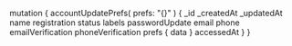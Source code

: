 mutation {
    accountUpdatePrefs(
        prefs: "{}"
    ) {
        _id
        _createdAt
        _updatedAt
        name
        registration
        status
        labels
        passwordUpdate
        email
        phone
        emailVerification
        phoneVerification
        prefs {
            data
        }
        accessedAt
    }
}
